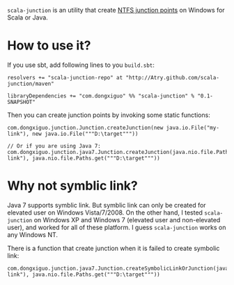 `scala-junction` is an utility that create [NTFS junction points](https://en.wikipedia.org/wiki/NTFS_junction_point) on Windows for Scala or Java.
# How to use it?
If you use sbt, add following lines to you `build.sbt`:

	resolvers += "scala-junction-repo" at "http://Atry.github.com/scala-junction/maven"
	
	libraryDependencies += "com.dongxiguo" %% "scala-junction" % "0.1-SNAPSHOT"

Then you can create junction points by invoking some static functions:

	com.dongxiguo.junction.Junction.createJunction(new java.io.File("my-link"), new java.io.File("""D:\target"""))
	
	// Or if you are using Java 7:
	com.dongxiguo.junction.java7.Junction.createJunction(java.nio.file.Path.get("my-link"), java.nio.file.Paths.get("""D:\target"""))

# Why not symblic link?
Java 7 supports symblic link. But symblic link can only be created for elevated user on Windows Vista/7/2008. On the other hand, I tested `scala-junction` on Windows XP and Windows 7 (elevated user and non-elevated user), and worked for all of these platform. I guess `scala-junction` works on any Windows NT.

There is a function that create junction when it is failed to create symbolic link:

	com.dongxiguo.junction.java7.Junction.createSymbolicLinkOrJunction(java.nio.file.Path.get("my-link"), java.nio.file.Paths.get("""D:\target"""))
